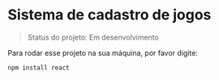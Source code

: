 <h1> Sistema de cadastro de jogos</h1>

>Status do projeto: Em desenvolvimento

Para rodar esse projeto na sua máquina, por favor digite:
```
npm install react
```
